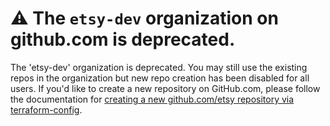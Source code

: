 # ⚠️ The `etsy-dev` organization on github.com is deprecated.

The 'etsy-dev' organization is deprecated.  You may still use the existing repos in the organization but new repo creation has been
disabled for all users.  If you'd like to create a new repository on GitHub.com, please follow the documentation for [creating a new github.com/etsy repository via terraform-config](https://docs.etsycorp.com/terraform-docs/how-tos/github/create-a-github-repository).


<!--

**Here are some ideas to get you started:**

🙋‍♀️ A short introduction - what is your organization all about?
🌈 Contribution guidelines - how can the community get involved?
👩‍💻 Useful resources - where can the community find your docs? Is there anything else the community should know?
🍿 Fun facts - what does your team eat for breakfast?
🧙 Remember, you can do mighty things with the power of [Markdown](https://docs.github.com/github/writing-on-github/getting-started-with-writing-and-formatting-on-github/basic-writing-and-formatting-syntax)
-->
